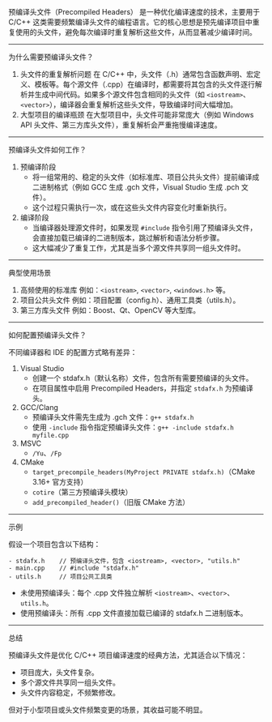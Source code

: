 预编译头文件（Precompiled Headers） 是一种优化编译速度的技术，主要用于 C/C++ 这类需要频繁编译头文件的编程语言。它的核心思想是预先编译项目中重复使用的头文件，避免每次编译时重复解析这些文件，从而显著减少编译时间。

---
为什么需要预编译头文件？

1. 头文件的重复解析问题
	在 C/C++ 中，头文件（.h）通常包含函数声明、宏定义、模板等。每个源文件（.cpp）在编译时，都需要将其包含的头文件逐行解析并生成中间代码。如果多个源文件包含相同的头文件（如 `<iostream>`、`<vector>`），编译器会重复解析这些头文件，导致编译时间大幅增加。
2. 大型项目的编译瓶颈 
	在大型项目中，头文件可能非常庞大（例如 Windows API 头文件、第三方库头文件），重复解析会严重拖慢编译速度。

---
预编译头文件如何工作？

1. 预编译阶段
	- 将一组常用的、稳定的头文件（如标准库、项目公共头文件）提前编译成二进制格式（例如 GCC 生成 .gch 文件，Visual Studio 生成 .pch 文件）。
	- 这个过程只需执行一次，或在这些头文件内容变化时重新执行。
2. 编译阶段
	- 当编译器处理源文件时，如果发现 `#include` 指令引用了预编译头文件，会直接加载已编译的二进制版本，跳过解析和语法分析步骤。
	- 这大幅减少了重复工作，尤其是当多个源文件共享同一组头文件时。

---
典型使用场景

1. 高频使用的标准库
	例如：`<iostream>`, `<vector>`, `<windows.h>` 等。
2. 项目公共头文件 
	例如：项目配置（config.h）、通用工具类（utils.h）。
3. 第三方库头文件
	例如：Boost、Qt、OpenCV 等大型库。

---
如何配置预编译头文件？

不同编译器和 IDE 的配置方式略有差异：
1. Visual Studio
	- 创建一个 stdafx.h（默认名称）文件，包含所有需要预编译的头文件。
	- 在项目属性中启用 Precompiled Headers，并指定 `stdafx.h` 为预编译头。
2. GCC/Clang
	-  预编译头文件需先生成为 .gch 文件：`g++ stdafx.h`
	- 使用 `-include` 指令指定预编译头文件：`g++ -include stdafx.h myfile.cpp`
3. MSVC
	- `/Yu`、`/Fp`
4. CMake 
	- `target_precompile_headers(MyProject PRIVATE stdafx.h)`（CMake 3.16+ 官方支持）
	- `cotire`（第三方预编译头模块）
	- `add_precompiled_header()`（旧版 CMake 方法）

---
示例

假设一个项目包含以下结构：
```
- stdafx.h    // 预编译头文件，包含 <iostream>, <vector>, "utils.h"
- main.cpp    // #include "stdafx.h"
- utils.h     // 项目公共工具类
```

- 未使用预编译头：每个 .cpp 文件独立解析 `<iostream>`、`<vector>`、`utils.h`。
- 使用预编译头：所有 .cpp 文件直接加载已编译的 stdafx.h 二进制版本。

---
总结

预编译头文件是优化 C/C++ 项目编译速度的经典方法，尤其适合以下情况：
- 项目庞大，头文件复杂。
- 多个源文件共享同一组头文件。
- 头文件内容稳定，不频繁修改。

但对于小型项目或头文件频繁变更的场景，其收益可能不明显。